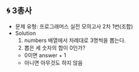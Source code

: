 ## 🌀 3총사

- 문제 유형: 프로그래머스 실전 모의고사 2차 1번(조합)
- Solution
  1. numbers 배열에서 차례대로 3명씩을 뽑는다.
  2. 뽑은 세 숫자의 합이 0인가?
    - 0이면 answer + 1
    - 아니면 아무것도 하지 않음


